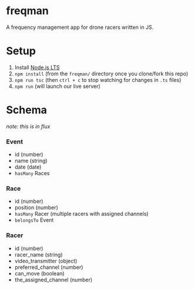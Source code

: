 # freqman
A frequency management app for drone racers written in JS.

# Setup

 1. Install [Node.js LTS](https://nodejs.org/en/)
 2. `npm install` (from the `freqman/` directory once you clone/fork this repo)
 3. `npm run tsc` (then `ctrl + c` to stop watching for changes in `.ts` files)
 4. `npm run` (will launch our live server)

# Schema

_note: this is in flux_

### Event
 - id (number)
 - name (string)
 - date (date)
 - `hasMany` Races

### Race
 - id (number)
 - position (number)
 - `hasMany` Racer (multiple racers with assigned channels)
 - `belongsTo` Event
 
### Racer
 - id (number)
 - racer_name (string)
 - video_transmitter (object)
 - preferred_channel (number)
 - can_move (boolean)
 - the_assigned_channel (number)




